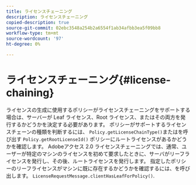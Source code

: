 ```yaml
---
title: ライセンスチェーニング
description: ライセンスチェーニング
copied-description: true
source-git-commit: 02ebc3548a254b2a6554f1ab34afbb3ea5f09bb8
workflow-type: tm+mt
source-wordcount: '97'
ht-degree: 0%

---
```


# ライセンスチェーニング{#license-chaining}

ライセンスの生成に使用するポリシーがライセンスチェーニングをサポートする場合は、サーバーが Leaf ライセンス、Root ライセンス、またはその両方を発行するかどうかを決定する必要があります。 ポリシーがサポートするライセンスチェーンの種類を判断するには、 `Policy.getLicenseChainType()`またはを呼び出す `Policy.getRootLicenseId()` ポリシーにルートライセンスがあるかどうかを確認します。 Adobeアクセス 2.0 ライセンスチェーニングでは、通常、ユーザーが特定のマシンのライセンスを初めて要求したときに、サーバがリーフライセンスを発行し、その後、ルートライセンスを発行します。 指定したポリシーのリーフライセンスがマシンに既に存在するかどうかを確認するには、を呼び出します。 `LicenseRequestMessage.clientHasLeafForPolicy()`.
